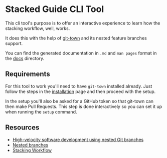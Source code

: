 # Stacked Guide CLI Tool

This cli tool's purpose is to offer an interactive experience to learn how the stacking workflow, well, works.

It does this with the help of [git-town](https://www.git-town.com/) and its nested feature branches support.

You can find the generated documentation in `.md` and `man pages` format in the [docs](./docs) directory.

## Requirements

For this tool to work you'll need to have `git-town` installed already. Just follow the steps in the [installation](https://www.git-town.com/install) page and then proceed with the setup.

In the setup you'll also be asked for a GitHub token so that git-town can then make Pull Requests. This step is done interactively so you can set it up when running the `setup` command.

## Resources

- [High-velocity software development using nested Git branches](https://medium.com/hackernoon/high-velocity-software-development-using-nested-git-branches-69bfc2d1e54d)
- [Nested branches](https://www.git-town.com/nested-feature-branches)
- [Stacking Workflow](https://stacking.dev/)
